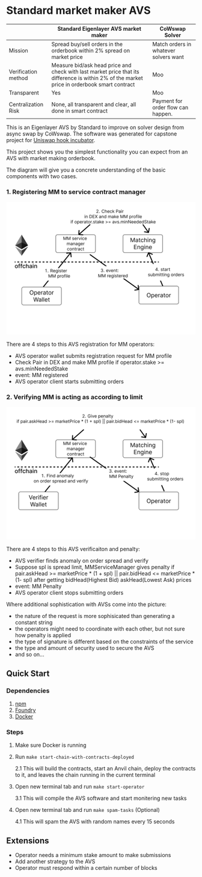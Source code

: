 # Standard market maker AVS

|                     | Standard Eigenlayer AVS market maker                                                                                                         | CoWswap Solver                                       |
| ------------------- | -------------------------------------------------------------------------------------------------------------------------------------------- | ---------------------------------------------------- |
| Mission             | Spread buy/sell orders in the orderbook within 2% spread on market price                                                                     | Match orders in whatever solvers want                |
| Verification method | Measure bid/ask head price and check with last market price that its difference is within 2% of the market price in orderbook smart contract | Moo                                                  |
| Transparent         | Yes                                                                                                                                          | Moo                                                  |
| Centralization Risk | None, all transparent and clear, all done in smart contract                                                                                  | Payment for order flow can happen. |

This is an Eigenlayer AVS by Standard to improve on solver design from async swap by CoWswap. The software was generated for capstone project for  [Uniswap hook incubator](https://atrium.academy/uniswap).

This project shows you the simplest functionality you can expect from an AVS with market making orderbook.

The diagram will give you a concrete understanding of the basic components with two cases.

### 1. Registering MM to service contract manager

![mm-registration-png](./assets/mm_registration.png)

There are 4 steps to this AVS registration for MM operators:

- AVS operator wallet submits registration request for MM profile
- Check Pair in DEX and make MM profile if operator.stake >= avs.minNeededStake
- event: MM registered
- AVS operator client starts submitting orders

### 2. Verifying MM is acting as according to limit

![mm-verification-png](./assets/mm_verification.png)

There are 4 steps to this AVS verificaiton and penalty:

- AVS verifier finds anomaly on order spread and verify
- Suppose spl is spread limit, MMServiceManager gives penalty if pair.askHead >= marketPrice * (1 + spl) || pair.bidHead <= marketPrice * (1- spl) after getting bidHead(Highest Bid) askHead(Lowest Ask) prices
- event: MM Penalty
- AVS operator client stops submitting orders


Where additional sophistication with AVSs come into the picture:

- the nature of the request is more sophisicated than generating a constant string
- the operators might need to coordinate with each other, but not sure how penalty is applied 
- the type of signature is different based on the constraints of the service
- the type and amount of security used to secure the AVS
- and so on...

## Quick Start

### Dependencies

1. [npm](https://docs.npmjs.com/downloading-and-installing-node-js-and-npm)
2. [Foundry](https://getfoundry.sh/)
3. [Docker](https://www.docker.com/get-started/)

### Steps

1. Make sure Docker is running
2. Run `make start-chain-with-contracts-deployed`

   2.1 This will build the contracts, start an Anvil chain, deploy the contracts to it, and leaves the chain running in the current terminal

3. Open new terminal tab and run `make start-operator`

   3.1 This will compile the AVS software and start monitering new tasks

4. Open new terminal tab and run `make spam-tasks` (Optional)

   4.1 This will spam the AVS with random names every 15 seconds

## Extensions

- Operator needs a minimum stake amount to make submissions
- Add another strategy to the AVS
- Operator must respond within a certain number of blocks
